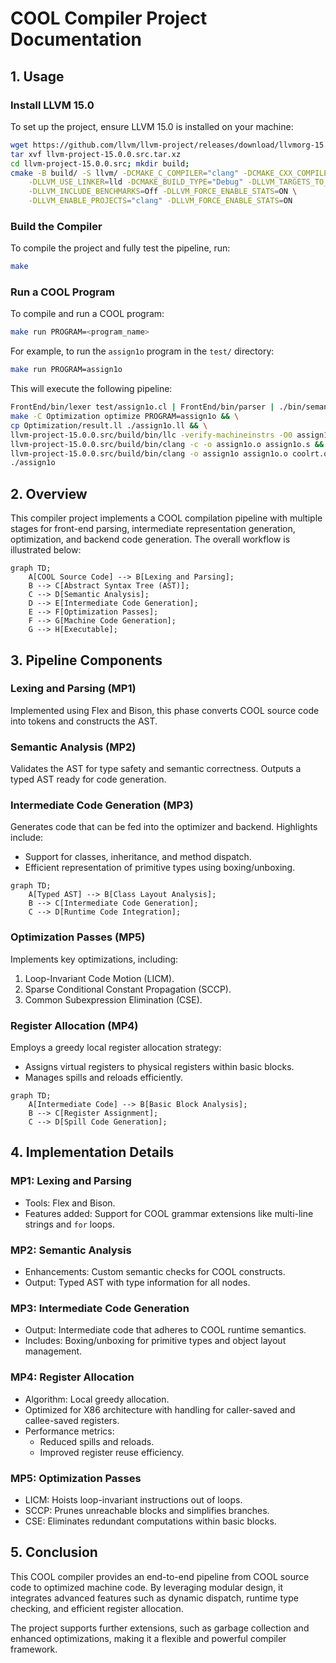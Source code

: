 # COOL Compiler Project Documentation

## 1. Usage
### Install LLVM 15.0
To set up the project, ensure LLVM 15.0 is installed on your machine:

```bash
wget https://github.com/llvm/llvm-project/releases/download/llvmorg-15.0.0/llvm-project-15.0.0.src.tar.xz
tar xvf llvm-project-15.0.0.src.tar.xz
cd llvm-project-15.0.0.src; mkdir build;
cmake -B build/ -S llvm/ -DCMAKE_C_COMPILER="clang" -DCMAKE_CXX_COMPILER="clang++" \
    -DLLVM_USE_LINKER=lld -DCMAKE_BUILD_TYPE="Debug" -DLLVM_TARGETS_TO_BUILD="X86" \
    -DLLVM_INCLUDE_BENCHMARKS=Off -DLLVM_FORCE_ENABLE_STATS=ON \
    -DLLVM_ENABLE_PROJECTS="clang" -DLLVM_FORCE_ENABLE_STATS=ON 
```

### Build the Compiler
To compile the project and fully test the pipeline, run:

```bash
make
```

### Run a COOL Program
To compile and run a COOL program:

```bash
make run PROGRAM=<program_name>
```

For example, to run the `assign1o` program in the `test/` directory:

```bash
make run PROGRAM=assign1o
```

This will execute the following pipeline:

```bash
FrontEnd/bin/lexer test/assign1o.cl | FrontEnd/bin/parser | ./bin/semant | CodeGen/bin/cgen-2 > Optimization/tests/testing/assign1o.ll 2>/dev/null && \
make -C Optimization optimize PROGRAM=assign1o && \
cp Optimization/result.ll ./assign1o.ll && \
llvm-project-15.0.0.src/build/bin/llc -verify-machineinstrs -O0 assign1o.ll -o assign1o.s && \
llvm-project-15.0.0.src/build/bin/clang -c -o assign1o.o assign1o.s && \
llvm-project-15.0.0.src/build/bin/clang -o assign1o assign1o.o coolrt.o && \
./assign1o
```

## 2. Overview
This compiler project implements a COOL compilation pipeline with multiple stages for front-end parsing, intermediate representation generation, optimization, and backend code generation. The overall workflow is illustrated below:

```mermaid
graph TD;
    A[COOL Source Code] --> B[Lexing and Parsing];
    B --> C[Abstract Syntax Tree (AST)];
    C --> D[Semantic Analysis];
    D --> E[Intermediate Code Generation];
    E --> F[Optimization Passes];
    F --> G[Machine Code Generation];
    G --> H[Executable];
```

## 3. Pipeline Components
### Lexing and Parsing (MP1)
Implemented using Flex and Bison, this phase converts COOL source code into tokens and constructs the AST.

### Semantic Analysis (MP2)
Validates the AST for type safety and semantic correctness. Outputs a typed AST ready for code generation.

### Intermediate Code Generation (MP3)
Generates code that can be fed into the optimizer and backend. Highlights include:
- Support for classes, inheritance, and method dispatch.
- Efficient representation of primitive types using boxing/unboxing.

```mermaid
graph TD;
    A[Typed AST] --> B[Class Layout Analysis];
    B --> C[Intermediate Code Generation];
    C --> D[Runtime Code Integration];
```

### Optimization Passes (MP5)
Implements key optimizations, including:
1. Loop-Invariant Code Motion (LICM).
2. Sparse Conditional Constant Propagation (SCCP).
3. Common Subexpression Elimination (CSE).

### Register Allocation (MP4)
Employs a greedy local register allocation strategy:
- Assigns virtual registers to physical registers within basic blocks.
- Manages spills and reloads efficiently.

```mermaid
graph TD;
    A[Intermediate Code] --> B[Basic Block Analysis];
    B --> C[Register Assignment];
    C --> D[Spill Code Generation];
```

## 4. Implementation Details
### MP1: Lexing and Parsing
- Tools: Flex and Bison.
- Features added: Support for COOL grammar extensions like multi-line strings and `for` loops.

### MP2: Semantic Analysis
- Enhancements: Custom semantic checks for COOL constructs.
- Output: Typed AST with type information for all nodes.

### MP3: Intermediate Code Generation
- Output: Intermediate code that adheres to COOL runtime semantics.
- Includes: Boxing/unboxing for primitive types and object layout management.

### MP4: Register Allocation
- Algorithm: Local greedy allocation.
- Optimized for X86 architecture with handling for caller-saved and callee-saved registers.
- Performance metrics:
    - Reduced spills and reloads.
    - Improved register reuse efficiency.

### MP5: Optimization Passes
- LICM: Hoists loop-invariant instructions out of loops.
- SCCP: Prunes unreachable blocks and simplifies branches.
- CSE: Eliminates redundant computations within basic blocks.

## 5. Conclusion
This COOL compiler provides an end-to-end pipeline from COOL source code to optimized machine code. By leveraging modular design, it integrates advanced features such as dynamic dispatch, runtime type checking, and efficient register allocation.

The project supports further extensions, such as garbage collection and enhanced optimizations, making it a flexible and powerful compiler framework.

